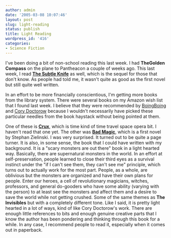 ```yaml
---
author: admin
date: '2005-03-08 10:07:46'
layout: post
slug: light-reading
status: publish
title: Light Reading
wordpress_id: '416'
categories:
- Science Fiction
---
```

I've been doing a bit of non-school reading this last week. I had <strong>TheGolden Compass</strong> on the plane to Pantheacon a couple of weeks ago. This last week, I read <strong><a href="http://www.amazon.com/exec/obidos/tg/detail/-/0440238145/">The Subtle Knife</a></strong> as well, which is the sequel for those that don't know. As people had told me, it wasn't quite as good as the first novel but still quite well written.

In an effort to be more financially conscientious, I'm getting more books from the library system. There were several books on my Amazon wish list that I found last week. I believe that they were recommended by <a href="http://www.boingboing.net">BoingBoing</a> and <a href="http://www.craphound.com/">Cory Doctorow</a> because I wouldn't necessarily have picked these particular needles from the book haystack without being pointed at them.

One of these is <strong><a href="http://www.amazon.com/exec/obidos/ASIN/0765310376">Crux</a></strong>, which is time kind of time travel space opera bit. I haven't read that one yet. The other was <strong><a href="http://www.amazon.com/exec/obidos/tg/detail/-/0312878621/">Bad Magic</a></strong>, which is a first novel by Stephan Zielinski. I was very surprised. It turned out to be quite a page turner. It is also, in some sense, the book that I could have written with my background. It is a "scary monsters are out there" book in a light hearted way. Basically, there are supernatural monsters in the world. In an effort at self-preservation, people learned to close their third eyes as a survival instinct under the "if I can't see them, they can't see me" principle, which turns out to actually work for the most part. People, as a whole, are oblivious but the monsters are organized and have their own plans for people. Enter our heroes, a cell of revolutionary magicians, witches, professors, and general do-gooders who have some ability (varying with the person) to at least see the monsters and affect them and a desire to save the world while not getting crushed. Some of the same themes as <strong>The Invisibles</strong> but with a completely different tone. Like I said, it is pretty light hearted in a lot of ways, kind of like Cory Doctorow's work. There are enough little references to bits and enough genuine creative parts that I know the author has been pondering and thinking through this book for a while. In any case, I recommend people to read it, especially when it comes out in paperback.
